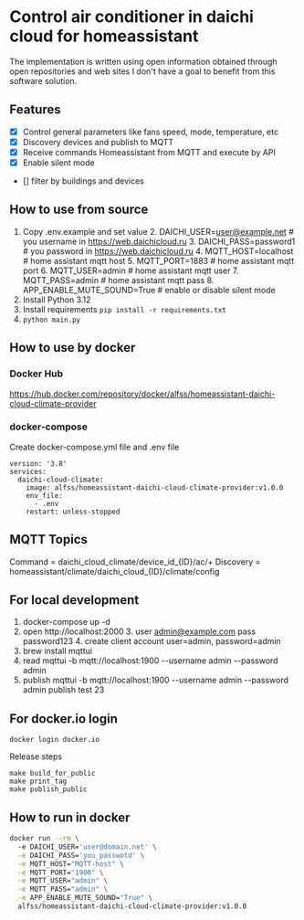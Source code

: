 # Control air conditioner in daichi cloud for homeassistant

The implementation is written using open information obtained through open repositories and web sites
I don't have a goal to benefit from this software solution.

## Features

- [x] Control general parameters like fans speed, mode, temperature, etc
- [x] Discovery devices and publish to MQTT
- [x] Receive commands Homeassistant from MQTT and execute by API
- [x] Enable silent mode
- [] filter by buildings and devices

## How to use from source

1. Copy .env.example and set value
    2. DAICHI_USER=user@example.net # you username in https://web.daichicloud.ru
    3. DAICHI_PASS=password1 # you password in https://web.daichicloud.ru
    4. MQTT_HOST=localhost # home assistant mqtt host
    5. MQTT_PORT=1883 # home assistant mqtt port
    6. MQTT_USER=admin # home assistant mqtt user
    7. MQTT_PASS=admin # home assistant mqtt pass
    8. APP_ENABLE_MUTE_SOUND=True # enable or disable silent mode
2. Install Python 3.12
3. Install requirements `pip install -r requirements.txt`
3. `python main.py`

## How to use by docker

### Docker Hub
https://hub.docker.com/repository/docker/alfss/homeassistant-daichi-cloud-climate-provider

### docker-compose
Create docker-compose.yml file and .env file

````
version: '3.8'
services:
  daichi-cloud-climate:
    image: alfss/homeassistant-daichi-cloud-climate-provider:v1.0.0
    env_file:
      - .env
    restart: unless-stopped
````

## MQTT Topics
Command = daichi_cloud_climate/device_id_{ID}/ac/+
Discovery = homeassistant/climate/daichi_cloud_{ID}/climate/config

## For local development

1. docker-compose up -d
2. open http://localhost:2000
    3. user admin@example.com pass password123
    4. create client account user=admin, password=admin
3. brew install mqttui
4. read mqttui -b mqtt://localhost:1900 --username admin --password admin
5. publish mqttui -b mqtt://localhost:1900 --username admin --password admin publish test 23

## For docker.io login
```
docker login docker.io
```
Release steps
```shell
make build_for_public
make print_tag
make publish_public
```
## How to run in docker

````bash
docker run --rm \                                                                                                                             1 ↵
  -e DAICHI_USER='user@domain.net' \
  -e DAICHI_PASS='you_passwotd' \
  -e MQTT_HOST="MQTT-host" \
  -e MQTT_PORT="1900" \
  -e MQTT_USER="admin" \
  -e MQTT_PASS="admin" \
  -e APP_ENABLE_MUTE_SOUND="True" \
  alfss/homeassistant-daichi-cloud-climate-provider:v1.0.0
````